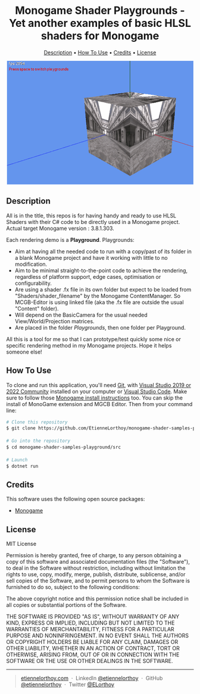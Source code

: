 
<h1 align="center">
  <br>
   <a>Monogame Shader Playgrounds - Yet another examples of basic HLSL shaders for Monogame</a>
  <br>
</h1>

<p align="center">
  <a href="#description">Description</a> •
  <a href="#how-to-use">How To Use</a> •
  <a href="#credits">Credits</a> •
  <a href="#license">License</a>
</p>

<p align="center">
  <img src="./preview.gif" />
</p>

## Description

All is in the title, this repos is for having handy and ready to use HLSL Shaders with their C# code to be directly used in a Monogame project. Actual target Monogame version : 3.8.1.303.

Each rendering demo is a **Playground**. Playgrounds:
- Aim at having all the needed code to run with a copy/past of its folder in a blank Monogame project and have it working with little to no modification. 
- Aim to be minimal straight-to-the-point code to achieve the rendering, regardless of platform support, edge cases, optimisation or configurability.
- Are using a shader .fx file in its own folder but expect to be loaded from "Shaders/shader_filename" by the Monogame ContentManager. So MCGB-Editor is using linked file (aka the .fx file are outside the usual "Content" folder).
- Will depend on the BasicCamera for the usual needed View/World/Projection matrices.
- Are placed in the folder _Playgrounds_, then one folder per Playground.

All this is a tool for me so that I can prototype/test quickly some nice or specific rendering method in my Monogame projects. Hope it helps someone else!

## How To Use

To clone and run this application, you'll need [Git](https://git-scm.com), with [Visual Studio 2019 or 2022 Community](https://visualstudio.microsoft.com/downloads/) installed on your computer or [Visual Studio Code](https://code.visualstudio.com/download). Make sure to follow those [Monogame install instructions](https://docs.monogame.net/articles/getting_started/1_setting_up_your_development_environment_windows.html) too. You can skip the install of MonoGame extension and MGCB Editor.
Then from your command line:

```bash
# Clone this repository
$ git clone https://github.com/EtienneLorthoy/monogame-shader-samples-playground.git

# Go into the repository
$ cd monogame-shader-samples-playground/src

# Launch
$ dotnet run
```

## Credits

This software uses the following open source packages:
- [Monogame](https://www.monogame.net/)

## License

MIT License

Permission is hereby granted, free of charge, to any person obtaining a copy
of this software and associated documentation files (the "Software"), to deal
in the Software without restriction, including without limitation the rights
to use, copy, modify, merge, publish, distribute, sublicense, and/or sell
copies of the Software, and to permit persons to whom the Software is
furnished to do so, subject to the following conditions:

The above copyright notice and this permission notice shall be included in all
copies or substantial portions of the Software.

THE SOFTWARE IS PROVIDED "AS IS", WITHOUT WARRANTY OF ANY KIND, EXPRESS OR
IMPLIED, INCLUDING BUT NOT LIMITED TO THE WARRANTIES OF MERCHANTABILITY,
FITNESS FOR A PARTICULAR PURPOSE AND NONINFRINGEMENT. IN NO EVENT SHALL THE
AUTHORS OR COPYRIGHT HOLDERS BE LIABLE FOR ANY CLAIM, DAMAGES OR OTHER
LIABILITY, WHETHER IN AN ACTION OF CONTRACT, TORT OR OTHERWISE, ARISING FROM,
OUT OF OR IN CONNECTION WITH THE SOFTWARE OR THE USE OR OTHER DEALINGS IN THE
SOFTWARE.

---
> [etiennelorthoy.com](https://etiennelorthoy.com) &nbsp;&middot;&nbsp;
> LinkedIn [@etiennelorthoy](https://www.linkedin.com/in/etienne-lorthoy/) &nbsp;&middot;&nbsp;
> GitHub [@etiennelorthoy](https://github.com/EtienneLorthoy) &nbsp;&middot;&nbsp;
> Twitter [@ELorthoy](https://twitter.com/ELorthoy)
